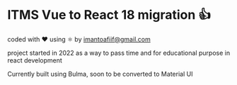 # ITMS Vue to React 18 migration 👍

coded with ❤️ using ⚛️ by imantoafiif@gmail.com

project started in 2022 as a way to pass time and for educational purpose in react development

Currently built using Bulma, soon to be converted to Material UI 
